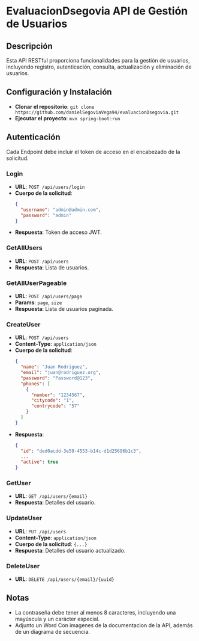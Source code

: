 
# EvaluacionDsegovia API de Gestión de Usuarios

## Descripción
Esta API RESTful proporciona funcionalidades para la gestión de usuarios, incluyendo registro, autenticación, consulta, actualización y eliminación de usuarios.

## Configuración y Instalación
- **Clonar el repositorio**: `git clone https://github.com/danielSegoviaVega94/evaluacionDsegovia.git`
- **Ejecutar el proyecto**: `mvn spring-boot:run`

## Autenticación
Cada Endpoint debe incluir el token de acceso en el encabezado de la solicitud.

### Login
- **URL**: `POST /api/users/login`
- **Cuerpo de la solicitud**:
  ```json
  {
    "username": "admin@admin.com",
    "password": "admin"
  }
  ```
- **Respuesta**: Token de acceso JWT.

### GetAllUsers
- **URL**: `POST /api/users`
- **Respuesta**: Lista de usuarios.

### GetAllUserPageable
- **URL**: `POST /api/users/page`
- **Params**: `page`, `size`
- **Respuesta**: Lista de usuarios paginada.

### CreateUser
- **URL**: `POST /api/users`
- **Content-Type**: `application/json`
- **Cuerpo de la solicitud**:
  ```json
  {
    "name": "Juan Rodriguez",
    "email": "juan@rodriguez.org",
    "password": "Password@123",
    "phones": [
      {
        "number": "1234567",
        "citycode": "1",
        "contrycode": "57"
      }
    ]
  }
  ```
- **Respuesta**:
  ```json
  {
    "id": "ded0acdd-3e59-4553-b14c-d1d25696b1c3",
    ...
    "active": true
  }
  ```

### GetUser
- **URL**: `GET /api/users/{email}`
- **Respuesta**: Detalles del usuario.

### UpdateUser
- **URL**: `PUT /api/users`
- **Content-Type**: `application/json`
- **Cuerpo de la solicitud**: `{...}`
- **Respuesta**: Detalles del usuario actualizado.

### DeleteUser
- **URL**: `DELETE /api/users/{email}/{uuid}`

## Notas
- La contraseña debe tener al menos 8 caracteres, incluyendo una mayúscula y un carácter especial.
- Adjunto un Word Con imagenes de la documentacion de la API, además de un diagrama de secuencia.
